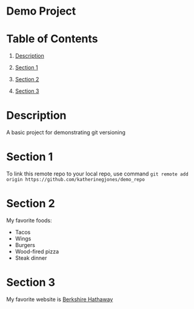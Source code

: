 # Demo Project

# Table of Contents

1. [Description](#description)

2. [Section 1](#section-1)

3. [Section 2](#section-2)

4. [Section 3](#section-3)


# Description

A basic project for demonstrating git versioning


# Section 1

To link this remote repo to your local repo, use command
`git remote add origin https://github.com/katherinegjones/demo_repo`

# Section 2

My favorite foods:

* Tacos
* Wings
* Burgers
* Wood-fired pizza
* Steak dinner

# Section 3

My favorite website is [Berkshire Hathaway](https://www.berkshirehathaway.com/)

